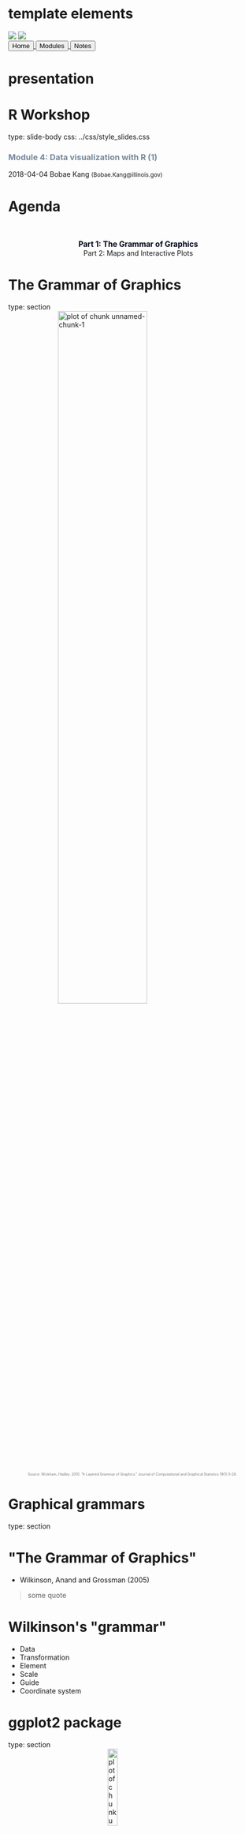 # template elements
<div class="header"></div>
<div class="footer"></div>
<img src="../images/icjia.png" class="logo"></img>
<img src="../images/il_seal.gif" class="seal"></img>
<div class="buttons">
<a href="../index.html">
  <button type="button">Home</button>
</a>
<a href="../modules.html">
  <button type="button">Modules</button>
</a>
<a href="../notes/module4_notes1.html">
  <button type="button">Notes</button>
</a>
</div>
<link href="https://fonts.googleapis.com/css?family=Oswald" rel="stylesheet">





# presentation
R Workshop
========================================================
type: slide-body
css: ../css/style_slides.css
<h3 style="color: #789">Module 4: Data visualization with R (1)</h3>  
2018-04-04  
Bobae Kang  
<small>(Bobae.Kang@illinois.gov)</small>  


Agenda
========================================================
<div style="text-align:center; margin-top:10%;">
<ul style="list-style: none">
<li style="color: #00061a; font-size: 1.1em; font-weight:700">
  Part 1: The Grammar of Graphics</li>
<li>
  Part 2: Maps and Interactive Plots</li>
</div>


The Grammar of Graphics 
========================================================
type: section
<img src="../images/grammar-of-graphics1.png" title="plot of chunk unnamed-chunk-1" alt="plot of chunk unnamed-chunk-1" width="60%" style="display: block; margin: auto; box-shadow: none;" />
<p style="font-size:0.5em; text-align: center; color: #777;">
Source: Wickham, Hadley. 2010. "A Layered Grammar of Graphics." Journal of Computational and Graphical Statistics 19(1):3-28.
</p>


Graphical grammars
========================================================
type: section


"The Grammar of Graphics"
========================================================
* Wilkinson, Anand and Grossman (2005)

> some quote 


Wilkinson's "grammar"
========================================================
* Data
* Transformation
* Element
* Scale
* Guide
* Coordinate system


ggplot2 package
========================================================
type: section
<img src="../images/ggplot2.png" title="plot of chunk unnamed-chunk-2" alt="plot of chunk unnamed-chunk-2" width="20%" style="display: block; margin: auto; box-shadow: none;" />
<p style="font-size:0.5em; text-align: center; color: #777;">
Source: <a href="https://d33wubrfki0l68.cloudfront.net/0ab849ed51b0b866ef6895c253d3899f4926d397/dbf0f/images/hex-ggplot2.png">tidyverse.com</a>
</p>


Motivation
========================================================
* Hadly Wickham (2010)

> some quote


Comparison
========================================================
<img src="../images/grammar-of-graphics2.png" title="plot of chunk unnamed-chunk-3" alt="plot of chunk unnamed-chunk-3" width="60%" style="display: block; margin: auto; box-shadow: none;" />
<p style="font-size:0.5em; text-align: center; color: #777;">
Source: Wickham, Hadley. 2010. "A Layered Grammar of Graphics." Journal of Computational and Graphical Statistics 19(1):3-28.
</p>


Basic components
========================================================
* Data and aesthetic mappings
* Geometic objects
* Labels


Data and aesthetic mappings
========================================================

```r
# data and aesthetics
ggplot(data, aes(x, y, ...))
```
* `data` is a data frame object (or its variant)
* `aes()` defines aesthetic mappings
    * `x` and `y` are columns in `data` input to be mapped to the x-axis and y-axis
    
    
========================================================
**`aes` components**

|`aes` component |Description        |Input                                                  |
|:---------------|:------------------|:------------------------------------------------------|
|`colour`        |Border color       |Name (`"red"`), rgb specification (`#FF0000`), or `NA` |
|`fill`          |Fill color         |Name (`"red"`), rgb specification (`#FF0000`), or `NA` |
|`shape`         |Shape of a point   |An integer value 0 to 24, or `NA`                      |
|`linetype`      |Linetype           |An integer value 0 to 6                                |
|`size`          |Size of line/point |A non-negative numeric value                           |
|`alpha`         |Transparency       |A numeric value 0 to 1                                 |


========================================================
<br>
**`shape` values**
<br>
<img src="../images/ggplot2_shapes.png" title="plot of chunk unnamed-chunk-6" alt="plot of chunk unnamed-chunk-6" width="60%" style="display: block; margin: auto; box-shadow: none;" />
<p style="font-size:0.5em; text-align: center; color: #777;">
Source: Tidyverse. (n.d.). <a href="http://ggplot2.tidyverse.org/articles/ggplot2-specs.html">"Aesthetic specifications"</a>. <span style="font-style:italic">ggplot2.tidyverse.org</span>.
</p>


========================================================
<br>
**`linetype` values**
<br>
<img src="../images/ggplot2_linetypes.png" title="plot of chunk unnamed-chunk-7" alt="plot of chunk unnamed-chunk-7" width="60%" style="display: block; margin: auto; box-shadow: none;" />
<p style="font-size:0.5em; text-align: center; color: #777;">
Source: Tidyverse. (n.d.). <a href="http://ggplot2.tidyverse.org/articles/ggplot2-specs.html">"Aesthetic specifications"</a>. <span style="font-style:italic">ggplot2.tidyverse.org</span>.
</p>


Geometric objects
========================================================

```r
# adding one or more geometric objects
ggplot(data, aes(x, y, ...)) +
  geom_object()

# with geom_specific `aes`
ggplot(data) +
  geom_object(aes(x, y, ...))
```
* There are many "geom" objects for different graph types:
* A `geom` object can take its own `aes` input
    * All `aes` specifications can be directly provided for each geometric object


========================================================
**Basic `geom` objects**

|geom                       |Description              |Input                           |
|:--------------------------|:------------------------|:-------------------------------|
|`geom_histogram`           |Histograms               |Continous `x`                   |
|`geom_bar`                 |Bar plot with frequncies |Discrete `x`                    |
|`geom_col`                 |Bar plot with values     |Discrete x and continuous `y`   |
|`geom_point`               |Points/scattorplots      |Discrete/continuous `x` and `y` |
|`geom_jitter`              |Jittered points          |Discrete/continuous `x` and `y` |
|`geom_line`                |Line plots               |Discrete/continuous x and y     |
|`geom_abline`              |Reference line           |`intercept` and `slope` value   |
|`geom_hline`, `geom_vline` |Reference lines          |`xintercept` or `yintercept`    |


========================================================

```r
# geom histogram example
data <- ispcrime %>% filter(year == 2015, county != "Cook")
ggplot(data, aes(violentCrime)) +
  geom_histogram()
```

![plot of chunk unnamed-chunk-10](module4_slides1-figure/unnamed-chunk-10-1.png)


========================================================

```r
# geom col example
data <- ispcrime %>% filter(county == "Cook") %>% gather("type", "count", murder:aggAssault)
ggplot(data, aes(type, count, fill = type)) +
  geom_col(width = 0.8)
```

![plot of chunk unnamed-chunk-11](module4_slides1-figure/unnamed-chunk-11-1.png)


========================================================

```r
# geom point example
data <- ispcrime %>% filter(county != "Cook") %>% left_join(regions)
ggplot(data, aes(violentCrime, propertyCrime, color = region)) +
  geom_point(aes(size = violentCrime + propertyCrime), alpha = .5)
```

![plot of chunk unnamed-chunk-12](module4_slides1-figure/unnamed-chunk-12-1.png)


========================================================

```r
# geom line example
data <- ispcrime %>% filter(county == "Cook")
ggplot(data, aes(year, violentCrime)) +
  geom_line(color = "maroon", size = 1.5) +
  geom_hline(yintercept = mean(data$violentCrime), linetype = "longdash")
```

![plot of chunk unnamed-chunk-13](module4_slides1-figure/unnamed-chunk-13-1.png)


========================================================
**Other `geom` objects**

|geom                      |Description                         |Input                   |
|:-------------------------|:-----------------------------------|:-----------------------|
|`geom_density`            |Smoothed density estimates          |Continous `x`           |
|`geom_density2d`          |Contours of a 2-d density estimates |Continous `x`           |
|`geom_boxplot`            |Box plots                           |Disc. `x` and cont. `y` |
|`geom_smooth`             |Smoothed conditional means          |                        |
|`geom_text`, `geom_label` |Text                                |                        |
|`geom_polygon`            |Polygons                            |                        |

* See [the official reference page](http://ggplot2.tidyverse.org/reference/index.html#section-layer-geoms) for the full list of `geom`s.


Labels
========================================================

```r
# adding labels
plot + labs(title, subtitle, caption, x, y, ...)
```
* Each argument of `labs()` take a character vector of length 1
    * `title` and `subtitle` appear at the top-left.
    * `caption` appears at the bottom-right
    * `x` and `y` are for x-axis and y-axis names
* Adjusting the position and style of labels is handled via `theme()`


========================================================
**alternatively ...**

```r
plot +
  xlab(label) +
  ylab(label) +
  ggtitle(label, subtitle = NULL)
```
* Each argument of the `labs()` can be added with a separate function.
    * `xlab()` is for x-axis name
    * `ylab()` is for y-axis name
    * `ggtitle()` is for plot title and subtitle


========================================================



```r
# a generic example with title, subtitle, and axes names
plot +
  labs(
    title = "This is plot title", subtitle = "This is plot subtitle",
    x = "x-axis here", y = "y-axis here",
    caption = "(and caption...)"
  )
```

![plot of chunk unnamed-chunk-18](module4_slides1-figure/unnamed-chunk-18-1.png)


========================================================

```r
# a title with mathematical expressions
plot +
  ggtitle(label = expression(paste("Another plot title with math expressions like ", pi, " and ", sigma^{2})))
```

![plot of chunk unnamed-chunk-19](module4_slides1-figure/unnamed-chunk-19-1.png)


Additional components
========================================================
* Scales
* Guides
* Facets
* Coordinate systems
* Themes


Scales
========================================================
* Scales control "the details of how data values are translated to visual properties"
* Scale limits
* Position scales (discrete, continuous, datetime)
* Others


========================================================
**Scale limits**

```r
plot +
  xlim(...) +
  ylim(...) +
  lims(...)
```
* `xlim()` changes x-axis limits
* `ylim()` changes y-axis limits
* `lims()` is a general function to change limits
* `...` in all three functions is a name-value pair, where the name is an aesthetic and the value is either a length-2 numeric, a character, a factor, or a datetime 

========================================================
**Position scales (discrete)**

```r
# replace * with x or y
scale_*_discrete(name, breaks, labels, limits, ...)
```
* `name`
* `breaks`
* `labels`
* `limits`


========================================================
**Position scales (continuous)**

```r
# replace * with x or y
scale_*_continuous(name, breaks, labels, limits, ...)

scale_*_log10(...)

scale_*_sqrt(...)

scale_*_reverse(...)
```


========================================================
**Position scales (datetime)**

```r
# replace * with x or y
scale_*_date(name, breaks, labels, limits, ...)

scale_*_datetime(...)

scale_*_time(...)
```


========================================================
**Custom scale "manuals"**

```r
scale_*_manual(name, breaks, labels, limits, ...)
```
* "Manual" is available for:
    * `colour`
    * `fill`
    * `size`
    * `shape`
    * `linetype`
    * `alpha`


Guides
========================================================



========================================================
some examples here



Coordinate systems
========================================================

```r
plot + coord_cartesian()
```

* The default system is `coord_cartesian`
  * Can be tweatked with: `coord_fixed`, `coord_flip`, `coord_map` and `coord_trans`
* An alternative, polar coordiante system can be used with `coord_polar`
  * Most commonly used for creating a pie chart


========================================================

```r
# coord flip example
```


========================================================

```r
# pie chart example using coord polar
```


Facets
========================================================

```r
plot + facet_grid(facets, scales, ...)
plot + facet_wrap(facets, nrow, ncol, scales, ...)
```
* A great way to visualize multi-dimensional data as a series of 2D graphes
* `facets` input takes a "formula" according to which the faceting is applied

========================================================
**facet_grid vs facet_wrap**

* `facet_grid()` and `facet_wrap()` are mostly similar to each other
* However, they differs where:
    * `facet_grid()` facets the plot with a variable in a single direction (horizontal or vertical)
    * `facet_wrap()` simply places the facets next to each other and wraps them accoridng to the provided number of columns and/or rows.


========================================================

```r
# facet_grid horizontal
```


========================================================

```r
# facet_grid horizontal 2 with free scales
```


========================================================

```r
# facet_grid vertical
```


========================================================

```r
# facet_grid two-dimensional
```


========================================================

```r
# facet wrap
```


========================================================

```r
# facet wrap 2 with specified nrow/ncol 
```


Themes
========================================================

```r
# themes
plot + theme_gray(base_size = 11, base_family = "")
```
* `ggplot2` offers several predefined themes
    * the default theme is `theme_gray()` (or `theme_grey()`)
    * `base_size` controls the base font size
    * `base_family` controls the base font family ("serif", "sans", "mono")
* `ggthemes` pacakge offers more predefined themes


========================================================



```r
plot + theme_bw()
```

![plot of chunk unnamed-chunk-38](module4_slides1-figure/unnamed-chunk-38-1.png)


========================================================

```r
plot + theme_linedraw()
```

![plot of chunk unnamed-chunk-39](module4_slides1-figure/unnamed-chunk-39-1.png)


========================================================

```r
plot + theme_light()
```

![plot of chunk unnamed-chunk-40](module4_slides1-figure/unnamed-chunk-40-1.png)


========================================================

```r
plot + theme_dark()
```

![plot of chunk unnamed-chunk-41](module4_slides1-figure/unnamed-chunk-41-1.png)


========================================================

```r
plot + theme_minimal()
```

![plot of chunk unnamed-chunk-42](module4_slides1-figure/unnamed-chunk-42-1.png)


========================================================

```r
plot + theme_classic()
```

![plot of chunk unnamed-chunk-43](module4_slides1-figure/unnamed-chunk-43-1.png)


========================================================

```r
plot + theme_void()
```

![plot of chunk unnamed-chunk-44](module4_slides1-figure/unnamed-chunk-44-1.png)


========================================================
**Fine-tuning the plot with `theme`**

```r
plot + theme(...)
```
* `theme` has arguments to control and motify individual components of a plot theme:
    * all line, rectangular, text and title elements
    * aspect ratio of the panel
    * axis title, text, ticks, and lines
    * legend background, margin, text, title, position, and more
    * panel aspect ratio, border, and grid lines
    * and more


========================================================

```r
# with an elaborate theme with guide
```


ggplot2 resources
========================================================
* `ggplot2` official [reference](http://ggplot2.tidyverse.org/reference/index.html)
* ["Data Visualization Cheat Sheet"](https://github.com/rstudio/cheatsheets/raw/master/data-visualization-2.1.pdf) by RStudio
* [*R Graphics Cookbook*](http://www.cookbook-r.com/Graphs/) by Winston Chang
* [`ggplot2` tutorials in *r-statistics.co*](http://r-statistics.co/ggplot2-Tutorial-With-R.html) by Selva Prabhakaran
* Extending `ggplot2`:
    * [*`ggplot2` extentions*](http://www.ggplot2-exts.org/index.html) website by Daniel Emaasit


Questions?
========================================================
type: section
<img src="https://media.tenor.com/images/4ea52aade3c0ee8cdf2ec81f0dae34ff/tenor.gif" title="plot of chunk unnamed-chunk-47" alt="plot of chunk unnamed-chunk-47" width="40%" style="display: block; margin: auto; box-shadow: none;" />
<p style="font-size:0.5em; text-align:center; color: #777;">
Source: <a href="https://tenor.com/view/mario-question-block-super-mario-gif-7732885">tenor.com</a>
</p>


========================================================
References
<ul style="font-size: 0.6em; list-style-type:none">
  <li><a href="#">1</a></li>
  <li><a href="#">2</a></li>
  <li><a href="#">3</a></li>
  <li><a href="#"></a></li>
</ul>


========================================================
type: section
<img src="../images/pause.png" title="plot of chunk unnamed-chunk-48" alt="plot of chunk unnamed-chunk-48" width="45%" style="display: block; margin: auto; box-shadow: none;" />
<p style="font-size:0.5em; text-align:center; color: #777;">
Source: <a href="https://www.wikimedia.org">Wikimedia.org</a>
</p>

